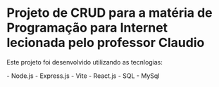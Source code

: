 <h1> Projeto de CRUD para a matéria de Programação para Internet lecionada pelo professor Claudio </h1>

<p>
  Este projeto foi desenvolvido utilizando as tecnlogias: 
</p>
    - Node.js
    - Express.js
    - Vite
    - React.js
    - SQL - MySql

